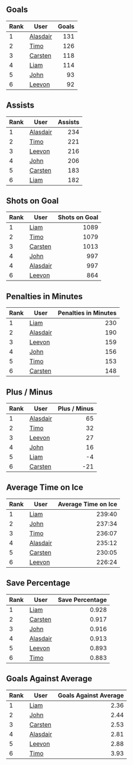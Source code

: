 ## Goals
| Rank | User | Goals |
| :--- | ---- | ---------: |
| 1 | [Alasdair](https://github.com/llevasseur/fantasy-hockey-league/blob/main/ROSTERS.md#Alasdair) |  131 |
| 2 | [Timo](https://github.com/llevasseur/fantasy-hockey-league/blob/main/ROSTERS.md#Timo) |  126 |
| 3 | [Carsten](https://github.com/llevasseur/fantasy-hockey-league/blob/main/ROSTERS.md#Carsten) |  118 |
| 4 | [Liam](https://github.com/llevasseur/fantasy-hockey-league/blob/main/ROSTERS.md#Liam) |  114 |
| 5 | [John](https://github.com/llevasseur/fantasy-hockey-league/blob/main/ROSTERS.md#John) |  93 |
| 6 | [Leevon](https://github.com/llevasseur/fantasy-hockey-league/blob/main/ROSTERS.md#Leevon) |  92 |
## Assists
| Rank | User | Assists |
| :--- | ---- | ---------: |
| 1 | [Alasdair](https://github.com/llevasseur/fantasy-hockey-league/blob/main/ROSTERS.md#Alasdair) |  234 |
| 2 | [Timo](https://github.com/llevasseur/fantasy-hockey-league/blob/main/ROSTERS.md#Timo) |  221 |
| 3 | [Leevon](https://github.com/llevasseur/fantasy-hockey-league/blob/main/ROSTERS.md#Leevon) |  216 |
| 4 | [John](https://github.com/llevasseur/fantasy-hockey-league/blob/main/ROSTERS.md#John) |  206 |
| 5 | [Carsten](https://github.com/llevasseur/fantasy-hockey-league/blob/main/ROSTERS.md#Carsten) |  183 |
| 6 | [Liam](https://github.com/llevasseur/fantasy-hockey-league/blob/main/ROSTERS.md#Liam) |  182 |
## Shots on Goal
| Rank | User | Shots on Goal |
| :--- | ---- | ---------: |
| 1 | [Liam](https://github.com/llevasseur/fantasy-hockey-league/blob/main/ROSTERS.md#Liam) |  1089 |
| 2 | [Timo](https://github.com/llevasseur/fantasy-hockey-league/blob/main/ROSTERS.md#Timo) |  1079 |
| 3 | [Carsten](https://github.com/llevasseur/fantasy-hockey-league/blob/main/ROSTERS.md#Carsten) |  1013 |
| 4 | [John](https://github.com/llevasseur/fantasy-hockey-league/blob/main/ROSTERS.md#John) |  997 |
| 4 | [Alasdair](https://github.com/llevasseur/fantasy-hockey-league/blob/main/ROSTERS.md#Alasdair) |  997 |
| 6 | [Leevon](https://github.com/llevasseur/fantasy-hockey-league/blob/main/ROSTERS.md#Leevon) |  864 |
## Penalties in Minutes
| Rank | User | Penalties in Minutes |
| :--- | ---- | ---------: |
| 1 | [Liam](https://github.com/llevasseur/fantasy-hockey-league/blob/main/ROSTERS.md#Liam) |  230 |
| 2 | [Alasdair](https://github.com/llevasseur/fantasy-hockey-league/blob/main/ROSTERS.md#Alasdair) |  190 |
| 3 | [Leevon](https://github.com/llevasseur/fantasy-hockey-league/blob/main/ROSTERS.md#Leevon) |  159 |
| 4 | [John](https://github.com/llevasseur/fantasy-hockey-league/blob/main/ROSTERS.md#John) |  156 |
| 5 | [Timo](https://github.com/llevasseur/fantasy-hockey-league/blob/main/ROSTERS.md#Timo) |  153 |
| 6 | [Carsten](https://github.com/llevasseur/fantasy-hockey-league/blob/main/ROSTERS.md#Carsten) |  148 |
## Plus / Minus
| Rank | User | Plus / Minus |
| :--- | ---- | ---------: |
| 1 | [Alasdair](https://github.com/llevasseur/fantasy-hockey-league/blob/main/ROSTERS.md#Alasdair) |  65 |
| 2 | [Timo](https://github.com/llevasseur/fantasy-hockey-league/blob/main/ROSTERS.md#Timo) |  32 |
| 3 | [Leevon](https://github.com/llevasseur/fantasy-hockey-league/blob/main/ROSTERS.md#Leevon) |  27 |
| 4 | [John](https://github.com/llevasseur/fantasy-hockey-league/blob/main/ROSTERS.md#John) |  16 |
| 5 | [Liam](https://github.com/llevasseur/fantasy-hockey-league/blob/main/ROSTERS.md#Liam) |  -4 |
| 6 | [Carsten](https://github.com/llevasseur/fantasy-hockey-league/blob/main/ROSTERS.md#Carsten) |  -21 |
## Average Time on Ice
| Rank | User | Average Time on Ice |
| :--- | ---- | ---------: |
| 1 | [Liam](https://github.com/llevasseur/fantasy-hockey-league/blob/main/ROSTERS.md#Liam) |  239:40 |
| 2 | [John](https://github.com/llevasseur/fantasy-hockey-league/blob/main/ROSTERS.md#John) |  237:34 |
| 3 | [Timo](https://github.com/llevasseur/fantasy-hockey-league/blob/main/ROSTERS.md#Timo) |  236:07 |
| 4 | [Alasdair](https://github.com/llevasseur/fantasy-hockey-league/blob/main/ROSTERS.md#Alasdair) |  235:12 |
| 5 | [Carsten](https://github.com/llevasseur/fantasy-hockey-league/blob/main/ROSTERS.md#Carsten) |  230:05 |
| 6 | [Leevon](https://github.com/llevasseur/fantasy-hockey-league/blob/main/ROSTERS.md#Leevon) |  226:24 |
## Save Percentage
| Rank | User | Save Percentage |
| :--- | ---- | ---------: |
| 1 | [Liam](https://github.com/llevasseur/fantasy-hockey-league/blob/main/ROSTERS.md#Liam) |  0.928 |
| 2 | [Carsten](https://github.com/llevasseur/fantasy-hockey-league/blob/main/ROSTERS.md#Carsten) |  0.917 |
| 3 | [John](https://github.com/llevasseur/fantasy-hockey-league/blob/main/ROSTERS.md#John) |  0.916 |
| 4 | [Alasdair](https://github.com/llevasseur/fantasy-hockey-league/blob/main/ROSTERS.md#Alasdair) |  0.913 |
| 5 | [Leevon](https://github.com/llevasseur/fantasy-hockey-league/blob/main/ROSTERS.md#Leevon) |  0.893 |
| 6 | [Timo](https://github.com/llevasseur/fantasy-hockey-league/blob/main/ROSTERS.md#Timo) |  0.883 |
## Goals Against Average
| Rank | User | Goals Against Average |
| :--- | ---- | ---------: |
| 1 | [Liam](https://github.com/llevasseur/fantasy-hockey-league/blob/main/ROSTERS.md#Liam) |  2.36 |
| 2 | [John](https://github.com/llevasseur/fantasy-hockey-league/blob/main/ROSTERS.md#John) |  2.44 |
| 3 | [Carsten](https://github.com/llevasseur/fantasy-hockey-league/blob/main/ROSTERS.md#Carsten) |  2.53 |
| 4 | [Alasdair](https://github.com/llevasseur/fantasy-hockey-league/blob/main/ROSTERS.md#Alasdair) |  2.81 |
| 5 | [Leevon](https://github.com/llevasseur/fantasy-hockey-league/blob/main/ROSTERS.md#Leevon) |  2.88 |
| 6 | [Timo](https://github.com/llevasseur/fantasy-hockey-league/blob/main/ROSTERS.md#Timo) |  3.93 |
